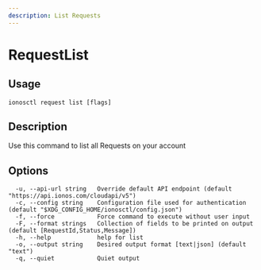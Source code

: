```yaml
---
description: List Requests
---
```


# RequestList

## Usage

```text
ionosctl request list [flags]
```

## Description

Use this command to list all Requests on your account

## Options

```text
  -u, --api-url string   Override default API endpoint (default "https://api.ionos.com/cloudapi/v5")
  -c, --config string    Configuration file used for authentication (default "$XDG_CONFIG_HOME/ionosctl/config.json")
  -f, --force            Force command to execute without user input
  -F, --format strings   Collection of fields to be printed on output (default [RequestId,Status,Message])
  -h, --help             help for list
  -o, --output string    Desired output format [text|json] (default "text")
  -q, --quiet            Quiet output
```

